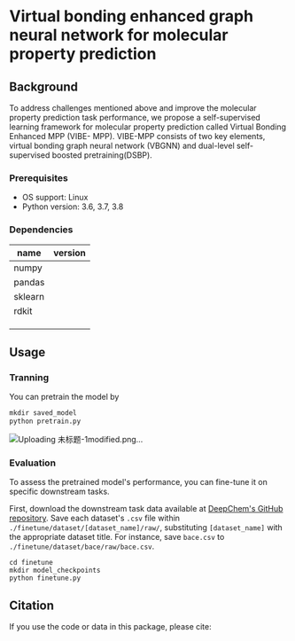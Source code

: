 # Virtual bonding enhanced graph neural network for molecular property prediction



## Background

To address challenges mentioned above and improve the
molecular property prediction task performance, we propose
a self-supervised learning framework for molecular property
prediction called Virtual Bonding Enhanced MPP (VIBE-
MPP). VIBE-MPP consists of two key elements, virtual
bonding graph neural network (VBGNN) and dual-level self-
supervised boosted pretraining(DSBP).



### Prerequisites

- OS support: Linux
- Python version: 3.6, 3.7, 3.8

### Dependencies

| name    | version |
| ------- | ------- |
| numpy   |         |
| pandas  |         |
| sklearn |         |
| rdkit   |         |
|         |         |
|         |         |
|         |         |



## Usage

### Tranning

You can pretrain the model by

```python
mkdir saved_model
python pretrain.py
```
![Uploading 未标题-1modified.png…]()



### Evaluation

To assess the pretrained model's performance, you can fine-tune it on specific downstream tasks.

First, download the downstream task data available at [DeepChem's GitHub repository](https://github.com/deepchem/deepchem/tree/master/deepchem/molnet/load_function). Save each dataset's `.csv` file within `./finetune/dataset/[dataset_name]/raw/`, substituting `[dataset_name]` with the appropriate dataset title. For instance, save `bace.csv` to `./finetune/dataset/bace/raw/bace.csv`.

```
cd finetune
mkdir model_checkpoints
python finetune.py
```



## Citation

If you use the code or data in this package, please cite:

